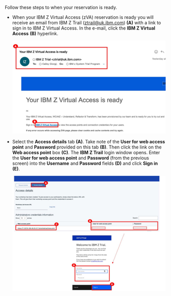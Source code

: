 Follow these steps to when your reservation is ready.

- When your IBM Z Virtual Access (zVA) reservation is ready you will receive an email from IBM Z Trail (ztrail@uk.ibm.com) **(A)** with a link to sign in to IBM Z Virtual Access. In the e-mail, click the **IBM Z Virtual Access** **(B)** hyperlink.

    ![](_attachments/zVAEmail.jpg)

- Select the **Access details** tab **(A)**. Take note of the **User for web access point** and **Password** provided on this tab **(B)**. Then click the link on the **Web access point** box **(C)**. The **IBM Z Trail** login window opens. Enter the **User for web access point** and **Password** (from the previous screen) into the **Username** and **Password** fields **(D)** and click **Sign in** **(E)**.

   ![](_attachments/zVASignIn.jpg)

